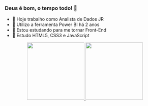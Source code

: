 ### Deus é bom, o tempo todo! 👋

- 🔭 Hoje trabalho como Analista de Dados JR
- 🌱 Utilizo a ferramenta Power BI há 2 anos
- 📖 Estou estudando para me tornar Front-End
- 💬 Estudo HTML5, CSS3 e JavaScript

<div align="center">
  <a href="https://github.com/maykelsantos">
  <img height="180em" src="https://github-readme-stats.vercel.app/api?username=maykelsantos&show_icons=true&theme=dracula&include_all_commits=true&count_private=true"/>
  <img height="180em" src="https://github-readme-stats.vercel.app/api/top-langs/?username=maykelsantos&layout=compact&langs_count=7&theme=dracula"/>
</div>

